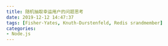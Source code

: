 ```yaml
---
title: 随机抽取幸运用户的问题思考
date: 2019-12-12 14:47:37
tags: [Fisher-Yates, Knuth-Durstenfeld, Redis srandmember]
categories: 
- Node.js
---
```

